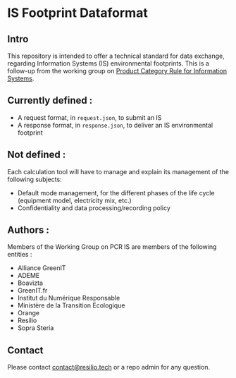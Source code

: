 # IS Footprint Dataformat

## Intro
This repository is intended to offer a technical standard for data exchange, regarding Information Systems (IS) environmental footprints.
This is a follow-up from the working group on [Product Category Rule for Information Systems](https://librairie.ademe.fr/consommer-autrement/6649-referentiel-methodologique-d-evaluation-environnementale-des-systemes-d-information-si.html).

## Currently defined :
- A request format, in `request.json`, to submit an IS
- A response format, in `response.json`, to deliver an IS environmental footprint

## Not defined :
Each calculation tool will have to manage and explain its management of the following subjects:
- Default mode management, for the different phases of the life cycle (equipment model, electricity mix, etc.)
- Confidentiality and data processing/recording policy

## Authors :
Members of the Working Group on PCR IS are members of the following entities :
- Alliance GreenIT
- ADEME
- Boavizta
- GreenIT.fr
- Institut du Numérique Responsable
- Ministère de la Transition Ecologique
- Orange
- Resilio
- Sopra Steria

## Contact
Please contact contact@resilio.tech or a repo admin for any question.
